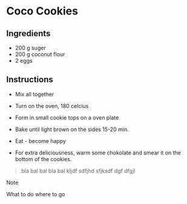 # Coco Cookies

## Ingredients
- 200 g suger
- 200 g coconut flour
- 2 eggs

## Instructions
- Mix all together
- Turn on the oven, 180 celcius
- Form in small cookie tops on a oven plate
- Bake until light brown on the sides 15-20 min.

- Eat - become happy

- For extra deliciousness, warm some chokolate and smear it on the bottom of the cookies.

> bla bal bal bla bal
> kljdf sdfjhd sfjksdf dgf dfgjl

> [!NOTE]
> What to do
> where to go

